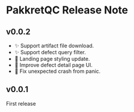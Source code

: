 # PakkretQC Release Note

## v0.0.2
- ✨ Support artifact file download.
- ✨ Support defect query filter.
- 🎨 Landing page styling update.
- 🎨 Improve defect detail page UI.
- 🐛 Fix unexpected crash from panic.


## v0.0.1
First release